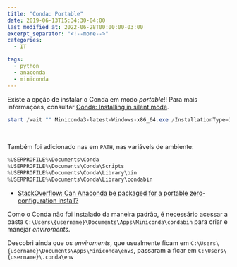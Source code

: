 ```yaml
---
title: "Conda: Portable"
date: 2019-06-13T15:34:30-04:00
last_modified_at: 2022-06-28T00:00:00-03:00
excerpt_separator: "<!--more-->"
categories:
  - IT

tags:
  - python
  - anaconda
  - miniconda
---
```


Existe a opção de instalar o Conda em modo _portable_!! Para mais informações, consultar [Conda: Installing in silent mode](https://docs.conda.io/projects/conda/en/latest/user-guide/install/windows.html#installing-in-silent-mode).

```powershell
start /wait "" Miniconda3-latest-Windows-x86_64.exe /InstallationType=JustMe /AddToPath=0 /RegisterPython=0 /NoRegistry=1 /D=%USERPROFILE%\Documents\Conda
```

<br>

Também foi adicionado nas em `PATH`, nas variávels de ambiente:

```powershell
%USERPROFILE%\Documents\Conda
%USERPROFILE%\Documents\Conda\Scripts
%USERPROFILE%\Documents\Conda\Library\bin
%USERPROFILE%\Documents\Conda\Library\condabin
```

- [StackOverflow: Can Anaconda be packaged for a portable zero-configuration install?](https://stackoverflow.com/questions/39984611/can-anaconda-be-packaged-for-a-portable-zero-configuration-install)

Como o Conda não foi instalado da maneira padrão, é necessário acessar a pasta `C:\Users\{username}\Documents\Apps\Miniconda\condabin` para criar e manejar _enviroments_.

Descobri ainda que os _enviroments_, que usualmente ficam em `C:\Users\{username}\Documents\Apps\Miniconda\envs`, passaram a ficar em `C:\Users\{username}\.conda\env`
